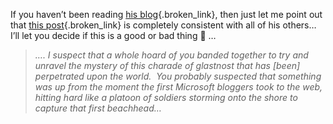 If you haven&#8217;t been reading [his blog](http://weblogs.asp.net/mattwar){.broken_link}, then just let me point out that [this post](http://weblogs.asp.net/mattwar/archive/2004/04/15/114419.aspx){.broken_link} is completely consistent with all of his others&#8230; I&#8217;ll let you decide if this is a good or bad thing 🙂 &#8230;

<blockquote dir="ltr" style="MARGIN-RIGHT: 0px">
  <p>
    <em>&#8230;.&nbsp;I suspect that a whole hoard of you banded together to try and unravel the mystery of this charade of glastnost that has&nbsp;[been] perpetrated upon the world.<span deactivatedstyle="mso-spacerun: yes">&nbsp; </span>You probably suspected that something was up from the moment the first Microsoft bloggers took to the web, hitting hard like a platoon of soldiers storming onto the shore to capture that first beachhead&#8230;</em>
  </p>
</blockquote>

&nbsp;